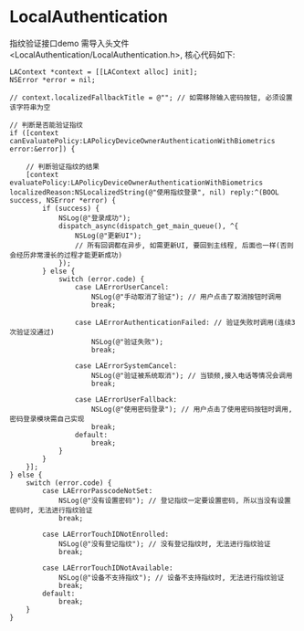 # LocalAuthentication
指纹验证接口demo
需导入头文件<LocalAuthentication/LocalAuthentication.h>, 核心代码如下:

    LAContext *context = [[LAContext alloc] init];
    NSError *error = nil;
    
    // context.localizedFallbackTitle = @""; // 如需移除输入密码按钮, 必须设置该字符串为空
    
    // 判断是否能验证指纹
    if ([context canEvaluatePolicy:LAPolicyDeviceOwnerAuthenticationWithBiometrics error:&error]) {
        
        // 判断验证指纹的结果
        [context evaluatePolicy:LAPolicyDeviceOwnerAuthenticationWithBiometrics localizedReason:NSLocalizedString(@"使用指纹登录", nil) reply:^(BOOL success, NSError *error) {
            if (success) {
                NSLog(@"登录成功");
                dispatch_async(dispatch_get_main_queue(), ^{
                    NSLog(@"更新UI");
                    // 所有回调都在异步, 如需更新UI, 要回到主线程, 后面也一样(否则会经历非常漫长的过程才能更新成功)
                });
            } else {
                switch (error.code) {
                    case LAErrorUserCancel:
                        NSLog(@"手动取消了验证"); // 用户点击了取消按钮时调用
                        break;
                        
                    case LAErrorAuthenticationFailed: // 验证失败时调用(连续3次验证没通过)
                        NSLog(@"验证失败");
                        break;
                        
                    case LAErrorSystemCancel:
                        NSLog(@"验证被系统取消"); // 当锁频,接入电话等情况会调用
                        break;
                        
                    case LAErrorUserFallback:
                        NSLog(@"使用密码登录"); // 用户点击了使用密码按钮时调用, 密码登录模块需自己实现
                        break;
                    default:
                        break;
                }
            }
        }];
    } else {
        switch (error.code) {
            case LAErrorPasscodeNotSet:
                NSLog(@"没有设置密码"); // 登记指纹一定要设置密码, 所以当没有设置密码时, 无法进行指纹验证
                break;
                
            case LAErrorTouchIDNotEnrolled:
                NSLog(@"没有登记指纹"); // 没有登记指纹时, 无法进行指纹验证
                break;
                
            case LAErrorTouchIDNotAvailable:
                NSLog(@"设备不支持指纹"); // 设备不支持指纹时, 无法进行指纹验证
                break;
            default:
                break;
        }
    }

